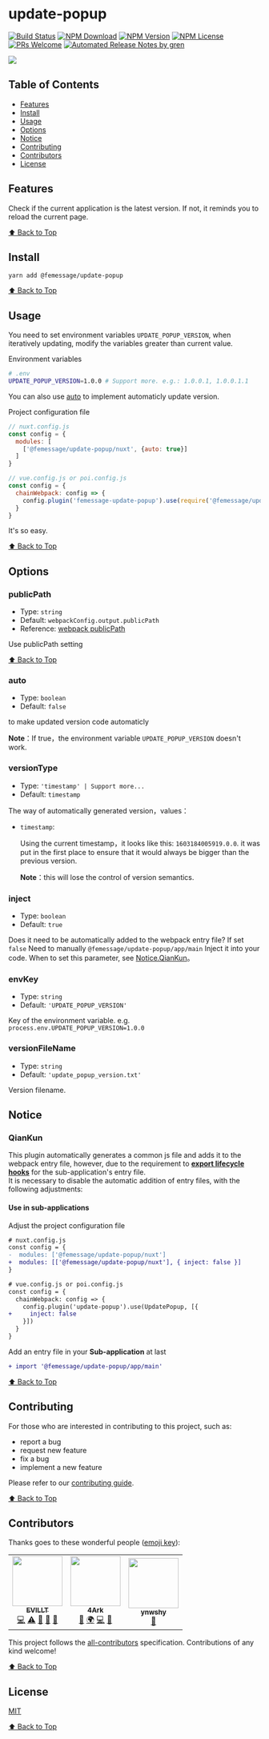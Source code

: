 # update-popup

[![Build Status](https://badgen.net/travis/FEMessage/update-popup/master)](https://travis-ci.com/FEMessage/update-popup)
[![NPM Download](https://badgen.net/npm/dm/@femessage/update-popup)](https://www.npmjs.com/package/@femessage/update-popup)
[![NPM Version](https://badge.fury.io/js/%40femessage%2Fupdate-popup.svg)](https://www.npmjs.com/package/@femessage/update-popup)
[![NPM License](https://badgen.net/npm/license/@femessage/update-popup)](https://github.com/FEMessage/update-popup/blob/master/LICENSE)
[![PRs Welcome](https://img.shields.io/badge/PRs-welcome-brightgreen.svg)](https://github.com/FEMessage/update-popup/pulls)
[![Automated Release Notes by gren](https://img.shields.io/badge/%F0%9F%A4%96-release%20notes-00B2EE.svg)](https://github-tools.github.io/github-release-notes/)

![](https://user-images.githubusercontent.com/53422750/88611099-eb654b00-d0ba-11ea-89b9-ca92afc1078c.gif)

## Table of Contents

- [Features](#features)
- [Install](#install)
- [Usage](#usage)
- [Options](#options)
- [Notice](#notice)
- [Contributing](#contributing)
- [Contributors](#contributors)
- [License](#license)

## Features

Check if the current application is the latest version. If not, it reminds you to reload the current page.

[⬆ Back to Top](#table-of-contents)

## Install

```console
yarn add @femessage/update-popup
```

[⬆ Back to Top](#table-of-contents)

## Usage

You need to set environment variables `UPDATE_POPUP_VERSION`, when iteratively updating, modify the variables greater than current value.

Environment variables

```bash
# .env
UPDATE_POPUP_VERSION=1.0.0 # Support more. e.g.: 1.0.0.1, 1.0.0.1.1
```

You can also use [auto](#auto) to implement automaticly update version.

Project configuration file

```js
// nuxt.config.js
const config = {
  modules: [
    ['@femessage/update-popup/nuxt', {auto: true}]
  ]
}

// vue.config.js or poi.config.js
const config = {
  chainWebpack: config => {
    config.plugin('femessage-update-popup').use(require('@femessage/update-popup'), [{auto: true}])
  }
}
```

It's so easy.

[⬆ Back to Top](#table-of-contents)

## Options

### publicPath

- Type: `string`
- Default: `webpackConfig.output.publicPath`
- Reference: [webpack publicPath](https://webpack.docschina.org/configuration/output/#outputpublicpath)

Use publicPath setting

[⬆ Back to Top](#table-of-contents)

### auto

- Type: `boolean`
- Default: `false`

to make updated version code automaticly

**Note**：If true，the environment variable `UPDATE_POPUP_VERSION` doesn't work.

### versionType

- Type: `'timestamp' | Support more...`
- Default: `timestamp`

The way of automatically generated version，values：

- `timestamp`:

  Using the current timestamp，it looks like this: `1603184005919.0.0`. it was put in the first place to ensure that it would always be bigger than the previous version.

  **Note**：this will lose the control of version semantics.

### inject

- Type: `boolean`
- Default: `true`

Does it need to be automatically added to the webpack entry file?
If set `false` Need to manually `@femessage/update-popup/app/main` Inject it into your code.
When to set this parameter, see [Notice.QianKun](#qiankun)。

### envKey

- Type: `string`
- Default: `'UPDATE_POPUP_VERSION'`

Key of the environment variable. e.g. `process.env.UPDATE_POPUP_VERSION=1.0.0`

### versionFileName

- Type: `string`
- Default: `'update_popup_version.txt'`

Version filename.

## Notice

### QianKun

This plugin automatically generates a common js file and adds it to the webpack entry file,
however, due to the requirement to **[export lifecycle hooks](https://qiankun.umijs.org/zh/guide/getting-started#1-%E5%AF%BC%E5%87%BA%E7%9B%B8%E5%BA%94%E7%9A%84%E7%94%9F%E5%91%BD%E5%91%A8%E6%9C%9F%E9%92%A9%E5%AD%90)** for the sub-application's entry file.  
It is necessary to disable the automatic addition of entry files, with the following adjustments:

#### Use in sub-applications

Adjust the project configuration file

```diff
# nuxt.config.js
const config = {
-  modules: ['@femessage/update-popup/nuxt']
+  modules: [['@femessage/update-popup/nuxt'], { inject: false }]
}

# vue.config.js or poi.config.js
const config = {
  chainWebpack: config => {
    config.plugin('update-popup').use(UpdatePopup, [{
+     inject: false
    }])
  }
}
```

Add an entry file in your **Sub-application** at last

```diff
+ import '@femessage/update-popup/app/main'
```

[⬆ Back to Top](#table-of-contents)

## Contributing

For those who are interested in contributing to this project, such as:

- report a bug
- request new feature
- fix a bug
- implement a new feature

Please refer to our [contributing guide](https://github.com/FEMessage/.github/blob/master/CONTRIBUTING.md).

[⬆ Back to Top](#table-of-contents)

## Contributors

Thanks goes to these wonderful people ([emoji key](https://allcontributors.org/docs/en/emoji-key)):

<!-- ALL-CONTRIBUTORS-LIST:START - Do not remove or modify this section -->
<!-- prettier-ignore-start -->
<!-- markdownlint-disable -->
<table>
  <tr>
    <td align="center"><a href="https://evila.me/"><img src="https://avatars3.githubusercontent.com/u/19513289?v=4?s=100" width="100px;" alt=""/><br /><sub><b>EVILLT</b></sub></a><br /><a href="https://github.com/FEMessage/update-popup/commits?author=evillt" title="Code">💻</a> <a href="https://github.com/FEMessage/update-popup/commits?author=evillt" title="Tests">⚠️</a> <a href="#ideas-evillt" title="Ideas, Planning, & Feedback">🤔</a> <a href="https://github.com/FEMessage/update-popup/commits?author=evillt" title="Documentation">📖</a> <a href="#maintenance-evillt" title="Maintenance">🚧</a></td>
    <td align="center"><a href="https://4ark.me"><img src="https://avatars0.githubusercontent.com/u/27952659?v=4?s=100" width="100px;" alt=""/><br /><sub><b>4Ark</b></sub></a><br /><a href="https://github.com/FEMessage/update-popup/commits?author=gd4Ark" title="Documentation">📖</a> <a href="#translation-gd4Ark" title="Translation">🌍</a> <a href="https://github.com/FEMessage/update-popup/commits?author=gd4Ark" title="Code">💻</a> <a href="https://github.com/FEMessage/update-popup/issues?q=author%3Agd4Ark" title="Bug reports">🐛</a></td>
    <td align="center"><a href="http://aa"><img src="https://avatars.githubusercontent.com/u/10540920?v=4?s=100" width="100px;" alt=""/><br /><sub><b>ynwshy</b></sub></a><br /><a href="https://github.com/FEMessage/update-popup/issues?q=author%3Aynwshy" title="Bug reports">🐛</a></td>
  </tr>
</table>

<!-- markdownlint-restore -->
<!-- prettier-ignore-end -->

<!-- ALL-CONTRIBUTORS-LIST:END -->

This project follows the [all-contributors](https://github.com/all-contributors/all-contributors) specification. Contributions of any kind welcome!

[⬆ Back to Top](#table-of-contents)

## License

[MIT](./LICENSE)

[⬆ Back to Top](#table-of-contents)
